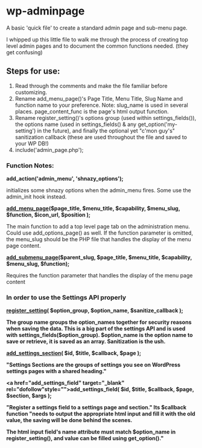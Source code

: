 wp-adminpage
============

A basic 'quick file' to create a standard admin page and sub-menu page. 

I whipped up this little file to walk me through the process of creating top level admin pages and to document the common functions needed. (they get confusing)

<h2>Steps for use:</h2>
<ol>
<li>Read through the comments and make the file familiar before customizing. </li>

<li>Rename add_menu_page()'s Page Title, Menu Title, Slug Name and function name to your preference. Note: slug_name is used in several places. page_content_func is the page's html output function.</li>

<li>Rename register_setting()'s options group (used within settings_fields()), 
the options name (used in settings_fields() & any get_option('my-setting') in the future), 
and finally the optional yet "c'mon guy's" sanitization callback (these are used throughout the file and saved to your WP DB!)</li>

<li>include('admin_page.php');</li>
</ol>

<h3>Function Notes:</h3>

<b>add_action('admin_menu', 'shnazy_options');</b>

initializes some shnazy options when the admin_menu fires. Some use the admin_init hook instead.

<b><a href="http://codex.wordpress.org/Function_Reference/add_menu_page" target="_blank">add_menu_page</a>($page_title, $menu_title, $capability, $menu_slug, $function, $icon_url, $position );</b>

The main function to add a top level page tab on the administration menu.
Could use add_options_page() as well. If the function parameter is omitted, the menu_slug should be the PHP file that handles the display of the menu page content.

<b><a href="http://codex.wordpress.org/Function_Reference/add_submenu_page" target="_blank">add_submenu_page</a>($parent_slug, $page_title, $menu_title, $capability, $menu_slug, $function);</b>

Requires the function parameter that handles the display of the menu page content

<h3> In order to use the Settings API properly </h3>

<b><a href="http://codex.wordpress.org/Function_Reference/register_setting" target="_blank">register_setting</a>( $option_group, $option_name, $sanitize_callback );<b>

The group name groups the option_names together for security reasons when saving the data. This is a big part of the settings API and is used with settings_fields($option_group). $option_name is the option name to save or retrieve, it is saved as an array. Sanitization is the ush.


<b><a href="http://codex.wordpress.org/Function_Reference/add_settings_section" target="_blank">add_settings_section</a>( $id, $title, $callback, $page );</b>

"Settings Sections are the groups of settings you see on WordPress settings pages with a shared heading."


<b><a href="add_settings_field" target="_blank" rel="dofollow"style="">add_settings_field</a>( $id, $title, $callback, $page, $section, $args );</b>

"Register a settings field to a settings page and section." Its $callback function "needs to output the appropriate html input and fill it with the old value, the saving will be done behind the scenes.

The html input field's name attribute must match $option_name in register_setting(), and value can be filled using get_option()."

